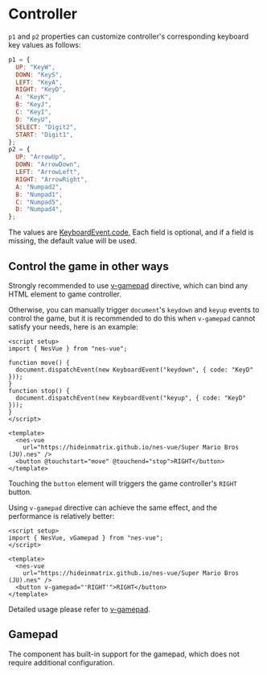 # Controller

`p1` and `p2` properties can customize controller's corresponding keyboard key values as follows:

```js
p1 = {
  UP: "KeyW",
  DOWN: "KeyS",
  LEFT: "KeyA",
  RIGHT: "KeyD",
  A: "KeyK",
  B: "KeyJ",
  C: "KeyI",
  D: "KeyU",
  SELECT: "Digit2",
  START: "Digit1",
};
p2 = {
  UP: "ArrowUp",
  DOWN: "ArrowDown",
  LEFT: "ArrowLeft",
  RIGHT: "ArrowRight",
  A: "Numpad2",
  B: "Numpad1",
  C: "Numpad5",
  D: "Numpad4",
};
```

The values are [KeyboardEvent.code](https://developer.mozilla.org/en-US/docs/Web/API/KeyboardEvent/code), Each field is optional, and if a field is missing, the default value will be used.

## Control the game in other ways

Strongly recommended to use [v-gamepad](/zh/guide/directives#v-gamepad) directive, which can bind any HTML element to game controller.

Otherwise, you can manually trigger `document`'s `keydown` and `keyup` events to control the game, but it is recommended to do this when `v-gamepad` cannot satisfy your needs, here is an example:

```vue
<script setup>
import { NesVue } from "nes-vue";

function move() {
  document.dispatchEvent(new KeyboardEvent("keydown", { code: "KeyD" }));
}
function stop() {
  document.dispatchEvent(new KeyboardEvent("keyup", { code: "KeyD" }));
}
</script>

<template>
  <nes-vue
    url="https://hideinmatrix.github.io/nes-vue/Super Mario Bros (JU).nes" />
  <button @touchstart="move" @touchend="stop">RIGHT</button>
</template>
```

Touching the `button` element will triggers the game controller's `RIGHT` button.

Using `v-gamepad` directive can achieve the same effect, and the performance is relatively better:

```vue
<script setup>
import { NesVue, vGamepad } from "nes-vue";
</script>

<template>
  <nes-vue
    url="https://hideinmatrix.github.io/nes-vue/Super Mario Bros (JU).nes" />
  <button v-gamepad="'RIGHT'">RIGHT</button>
</template>
```

Detailed usage please refer to [v-gamepad](/guide/directives#v-gamepad).

## Gamepad

The component has built-in support for the gamepad, which does not require additional configuration.
